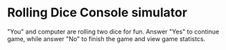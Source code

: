 # Rolling Dice Console simulator
"You" and computer are rolling two dice for fun.
Answer "Yes" to continue game, while answer "No" to finish the game and view game statistcs.
